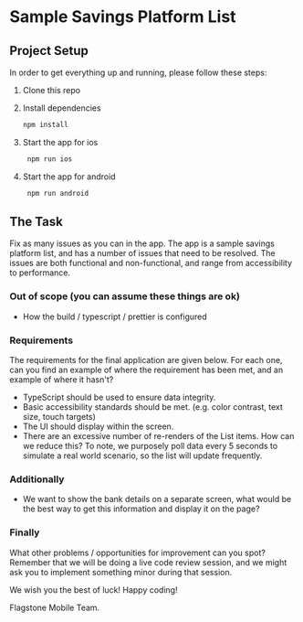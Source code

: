 # Sample Savings Platform List

## Project Setup

In order to get everything up and running, please follow these steps:

1. Clone this repo
2. Install dependencies

   ```bash
   npm install
   ```
3. Start the app for ios

   ```bash
    npm run ios
   ```
4. Start the app for android

   ```bash
    npm run android
   ```

## The Task

Fix as many issues as you can in the app. The app is a sample savings platform list, and has a number of issues that need to be resolved. The issues are both functional and non-functional, and range from accessibility to performance.

### Out of scope (you can assume these things are ok)

- How the build / typescript / prettier is configured

### Requirements

The requirements for the final application are given below. For each one, can you find an example of where the requirement has been met, and an example of where it hasn't?

- TypeScript should be used to ensure data integrity.
- Basic accessibility standards should be met. (e.g. color contrast, text size, touch targets)
- The UI should display within the screen.
- There are an excessive number of re-renders of the List items. How can we reduce this? To note, we purposely poll data every 5 seconds to simulate a real world scenario, so the list will update frequently.

### Additionally

- We want to show the bank details on a separate screen, what would be the best way to get this information and display it on the page?

### Finally

What other problems / opportunities for improvement can you spot?
Remember that we will be doing a live code review session, and we might ask you to implement something minor during that session.

We wish you the best of luck!
Happy coding!

Flagstone Mobile Team.
